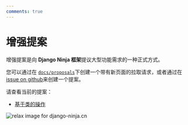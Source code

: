 ```yaml
---
comments: true
---
```

# 增强提案

增强提案是向 **Django Ninja 框架**提议大型功能需求的一种正式方式。

您可以通过在 [`docs/proposals`](https://github.com/vitalik/django-ninja/tree/master/docs/docs/proposals)下创建一个带有新页面的拉取请求，或者通过在 [issue on github](https://github.com/vitalik/django-ninja/issues)来创建一个提案。

请查看当前的提案：

 - [基于类的操作](cbv.md)

<img style="object-fit: cover; object-position: 50% 50%;" alt="relax image for django-ninja.cn" loading="lazy" fetchpriority="auto" aria-hidden="true" draggable="false" src="https://picsum.photos/825/47.jpg">
